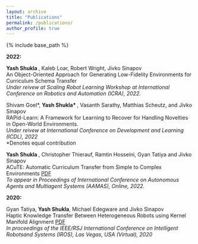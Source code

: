 ```yaml
---
layout: archive
title: "Publications"
permalink: /publications/
author_profile: true
---
```

{% include base_path %}

<b> 2022: </b>

<b> Yash Shukla </b>, Kaleb Loar, Robert Wright, Jivko Sinapov <br>
An Object-Oriented Approach for Generating Low-Fidelity Environments for Curriculum Schema Transfer<br>
<i> Under reivew at Scaling Robot Learning Workshop at International Conference on Robotics and Automation (ICRA), 2022. </i>

Shivam Goel*, <b> Yash Shukla* </b>, Vasanth Sarathy, Matthias Scheutz, and Jivko Sinapov <br>
RAPid-Learn: A Framework for Learning to Recover for Handling Novelties in Open-World Environments.<br>
<i> Under reivew at International Conference on Development and Learning (ICDL), 2022 </i>  
*Denotes equal contribution

<b> Yash Shukla </b>, Christopher Thierauf, Ramtin Hosseini, Gyan Tatiya and Jivko Sinapov <br>
ACuTE: Automatic Curriculum Transfer from Simple to Complex Environments [PDF](http://shukla-yash.github.io/files/ACuTE_AAMAS_2022.pdf)<br>
<i> To appear in Proceedings of International Conference on Autonomous Agents and Multiagent Systems (AAMAS), Online, 2022. </i>


<b> 2020: </b>


Gyan Tatiya, <b>Yash Shukla</b>, Michael Edegware and Jivko Sinapov <br>
Haptic Knowledge Transfer Between Heterogeneous Robots using Kernel Manifold Alignment [PDF](http://shukla-yash.github.io/files/IROS_2020.pdf)<br>
<i>In proceedings of the IEEE/RSJ International Conference on Intelligent Robotsand Systems (IROS), Las Vegas, USA (Virtual), 2020
</i>
